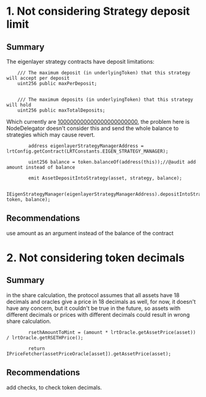 # 1. Not considering Strategy deposit limit
## Summary
The eigenlayer strategy contracts have deposit limitations:
```solidity
    /// The maximum deposit (in underlyingToken) that this strategy will accept per deposit
    uint256 public maxPerDeposit;


    /// The maximum deposits (in underlyingToken) that this strategy will hold
    uint256 public maxTotalDeposits;
```
Which currently are [100000000000000000000000](https://etherscan.io/address/0x54945180dB7943c0ed0FEE7EdaB2Bd24620256bc#readProxyContract#F3), the problem here is NodeDelegator doesn't consider this and send the whole balance to strategies which may cause revert.
```solidity
        address eigenlayerStrategyManagerAddress = lrtConfig.getContract(LRTConstants.EIGEN_STRATEGY_MANAGER);

        uint256 balance = token.balanceOf(address(this));//@audit add amount instead of balance

        emit AssetDepositIntoStrategy(asset, strategy, balance);

        IEigenStrategyManager(eigenlayerStrategyManagerAddress).depositIntoStrategy(IStrategy(strategy), token, balance);
```
## Recommendations
use amount as an argument instead of the balance of the contract
# 2. Not considering token decimals
## Summary
in the share calculation, the protocol assumes that all assets have 18 decimals and oracles give a price in 18 decimals as well, for now, it doesn't have any concern, but it couldn't be true in the future, so assets with different decimals or prices with different decimals could result in wrong share calculation.
```solidity
        rsethAmountToMint = (amount * lrtOracle.getAssetPrice(asset)) / lrtOracle.getRSETHPrice();
```
```solidity
        return IPriceFetcher(assetPriceOracle[asset]).getAssetPrice(asset);
```
## Recommendations
add checks, to check token decimals.